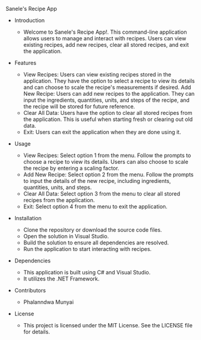 
Sanele's Recipe App

* Introduction
  - Welcome to Sanele's Recipe App!. This command-line application allows users to manage and interact with recipes. Users can view existing recipes, add new recipes, clear all stored recipes, and exit the application.

* Features
  - View Recipes: Users can view existing recipes stored in the application. They have the option to select a recipe to view its details and can choose to scale the recipe's measurements if desired.
                  Add New Recipe: Users can add new recipes to the application. They can input the ingredients, quantities, units, and steps of the recipe, and the recipe will be stored for future reference.
  - Clear All Data: Users have the option to clear all stored recipes from the application. This is useful when starting fresh or clearing out old data.
  - Exit: Users can exit the application when they are done using it.

* Usage
  - View Recipes: Select option 1 from the menu. Follow the prompts to choose a recipe to view its details. Users can also choose to scale the recipe by entering a scaling factor.
  - Add New Recipe: Select option 2 from the menu. Follow the prompts to input the details of the new recipe, including ingredients, quantities, units, and steps.
  - Clear All Data: Select option 3 from the menu to clear all stored recipes from the application.
  - Exit: Select option 4 from the menu to exit the application.

* Installation
  - Clone the repository or download the source code files.
  - Open the solution in Visual Studio.
  - Build the solution to ensure all dependencies are resolved.
  - Run the application to start interacting with recipes.

* Dependencies
  - This application is built using C# and Visual Studio.
  - It utilizes the .NET Framework.

* Contributors
  - Phalanndwa Munyai

* License
  - This project is licensed under the MIT License. See the LICENSE file for details.
